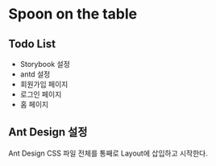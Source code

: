 # Spoon on the table

## Todo List

- Storybook 설정
- antd 설정
- 회원가입 페이지
- 로그인 페이지
- 홈 페이지

## Ant Design 설정

Ant Design CSS 파일 전체를 통째로 Layout에 삽입하고 시작한다.